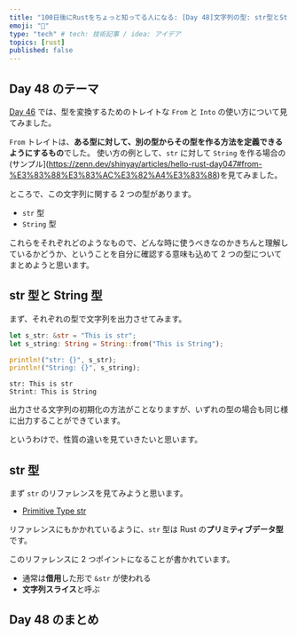 ```yaml
---
title: "100日後にRustをちょっと知ってる人になる: [Day 48]文字列の型: str型とString型"
emoji: "🦀"
type: "tech" # tech: 技術記事 / idea: アイデア
topics: [rust]
published: false
---
```

## Day 48 のテーマ

[Day 46](https://zenn.dev/shinyay/articles/hello-rust-day046) では、型を変換するためのトレイトな `From` と `Into` の使い方について見てみました。

`From` トレイトは、**ある型に対して、別の型からその型を作る方法を定義できるようにするもの**でした。
使い方の例として、`str` に対して `String` を作る場合の(サンプル](https://zenn.dev/shinyay/articles/hello-rust-day047#from-%E3%83%88%E3%83%AC%E3%82%A4%E3%83%88)を見てみました。

ところで、この文字列に関する 2 つの型があります。

- `str` 型
- `String` 型

これらをそれぞれどのようなもので、どんな時に使うべきなのかきちんと理解しているかどうか、ということを自分に確認する意味も込めて 2 つの型についてまとめようと思います。

## str 型と String 型

まず、それぞれの型で文字列を出力させてみます。

```rust
let s_str: &str = "This is str";
let s_string: String = String::from("This is String");

println!("str: {}", s_str);
println!("String: {}", s_string);
```

```shell
str: This is str
Strint: This is String
```

出力させる文字列の初期化の方法がことなりますが、いずれの型の場合も同じ様に出力することができています。

というわけで、性質の違いを見ていきたいと思います。

## str 型

まず `str` のリファレンスを見てみようと思います。

- [Primitive Type str](https://doc.rust-lang.org/std/primitive.str.html)

リファレンスにもかかれているように、`str` 型は Rust の**プリミティブデータ型**です。

このリファレンスに 2 つポイントになることが書かれています。

- 通常は**借用**した形で `&str` が使われる
- **文字列スライス**と呼ぶ





## Day 48 のまとめ

